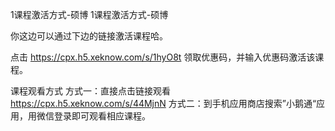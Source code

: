 1课程激活方式-硕博
1课程激活方式-硕博

你这边可以通过下边的链接激活课程哈。

点击 https://cpx.h5.xeknow.com/s/1hyO8t 领取优惠码，并输入优惠码激活该课程。

课程观看方式
方式一：直接点击链接观看 https://cpx.h5.xeknow.com/s/44MjnN
方式二：到手机应用商店搜索”小鹅通“应用，用微信登录即可观看相应课程。